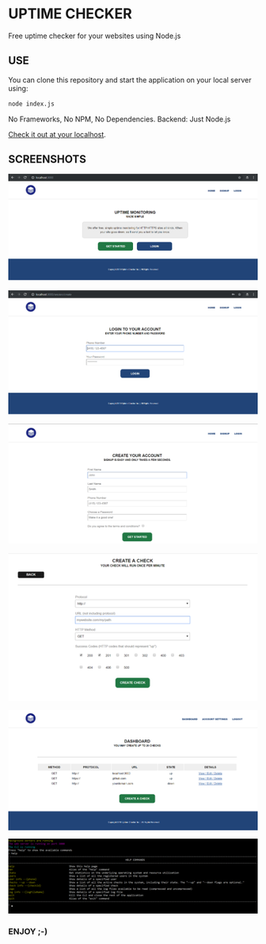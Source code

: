 # UPTIME CHECKER

Free uptime checker for your websites using Node.js

## USE

You can clone this repository and start the application on your local server using:
```bash
node index.js
```

No Frameworks, No NPM, No Dependencies. Backend: Just Node.js

[Check it out at your localhost](http://localhost:3000).

## SCREENSHOTS

![alt text](screenshots/1.png "Home Page")

![alt text](screenshots/2.png "Login Page")

![alt text](screenshots/3.png "Sign up Page")

![alt text](screenshots/4.png "Create Check Page")

![alt text](screenshots/5.png "Dashboard Page")

![alt text](screenshots/6.png "CLI Help")

### ENJOY ;-)
